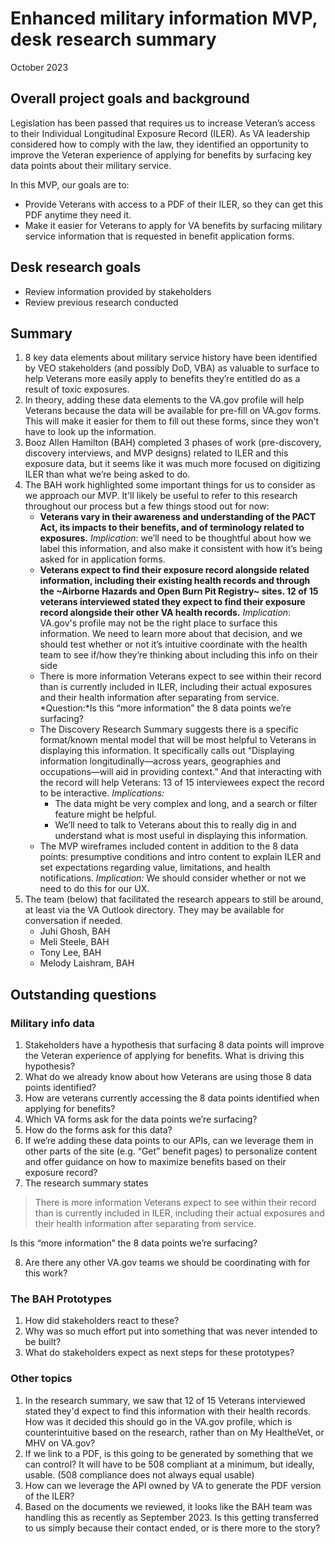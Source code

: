 # Enhanced military information MVP, desk research summary

October 2023

## Overall project goals and background
Legislation has been passed that requires us to increase Veteran’s access to their Individual Longitudinal Exposure Record \(ILER\). As VA leadership considered how to comply with the law, they identified an opportunity to improve the Veteran experience of applying for benefits by surfacing key data points about their military service.

In this MVP, our goals are to:
- Provide Veterans with access to a PDF of their ILER, so they can get this PDF anytime they need it.
- Make it easier for Veterans to apply for VA benefits by surfacing military service information that is requested in benefit application forms.

## Desk research goals
- Review information provided by stakeholders
- Review previous research conducted
## Summary

1. 8 key data elements about military service history have been identified by VEO stakeholders (and possibly DoD, VBA) as valuable to surface to help Veterans more easily apply to benefits they’re entitled do as a result of toxic exposures. 
2. In theory, adding these data elements to the VA.gov profile will help Veterans because the data will be available for pre-fill on VA.gov forms. This will make it easier for them to fill out these forms, since they won't have to look up the information.
3. Booz Allen Hamilton (BAH) completed 3 phases of work (pre-discovery, discovery interviews, and MVP designs) related to ILER and this exposure data, but it seems like it was much more focused on digitizing ILER than what we’re being asked to do.  
4. The BAH work highlighted some important things for us to consider as we approach our MVP.  It'll likely be useful to refer to this research throughout our process but a few things stood out for now:
   - **Veterans vary in their awareness and understanding of the PACT Act, its impacts to their benefits, and of terminology related to exposures.**
     *Implication*: we’ll need to be thoughtful about how we label this information, and also make it consistent with how it’s being asked for in application forms.
   - **Veterans expect to find their exposure record alongside related information, including their existing health records and through the ~Airborne Hazards and Open Burn Pit Registry~ sites. 12 of 15 veterans interviewed stated they expect to find their exposure record alongside their other VA health records.** 
     *Implication*: VA.gov's profile may not be the right place to surface this information. We need to learn more about that decision, and we should test whether or not it’s intuitive  coordinate with the health team to see if/how they’re thinking about including this info on their side
   - There is more information Veterans expect to see within their record than is currently included in ILER, including their actual exposures and their health information after separating from service.
     *Question:*Is this “more information” the 8 data points we’re surfacing?
   - The Discovery Research Summary suggests there is a specific format/known mental model that will be most helpful to Veterans in displaying this information. It specifically calls out “Displaying information longitudinally—across years, geographies and occupations—will aid in providing context.” And that interacting with the record will help Veterans: 13 of 15 interviewees expect the record to be interactive.
     *Implications:*
     - The data might be very complex and long, and a search or filter feature might be helpful.
     - We’ll need to talk to Veterans about this to really dig in and understand what is most useful in displaying this information.	
   - The MVP wireframes included content in addition to the 8 data points: presumptive conditions and intro content to explain ILER and set expectations regarding value, limitations, and health notifications. 
     *Implication:* We should consider whether or not we need to do this for our UX.
5. The team (below) that facilitated the research appears to still be around, at least via the VA Outlook directory. They may be available for conversation if needed.
   - Juhi Ghosh, BAH 
   - Meli Steele, BAH 
   - Tony Lee, BAH 
   - Melody Laishram, BAH

## Outstanding questions

### Military info data
1. Stakeholders have a hypothesis that surfacing 8 data points will improve the Veteran experience of applying for benefits. What is driving this hypothesis?
2. What do we already know about how Veterans are using those 8 data points identified?
3. How are veterans currently accessing the 8 data points identified when applying for benefits?
4. Which VA forms ask for the data points we’re surfacing? 
5. How do the forms ask for this data? 
6. If we’re adding these data points to our APIs, can we leverage them in other parts of the site (e.g. “Get” benefit pages) to personalize content and offer guidance on how to maximize benefits based on their exposure record?
7. The research summary states
> There is more information Veterans expect to see within their record than is currently included in ILER, including their actual exposures and their health information after separating from service. 
> 
Is this “more information” the 8 data points we’re surfacing?

8. Are there any other VA.gov teams we should be coordinating with for this work?

### The BAH Prototypes
1. How did stakeholders react to these?
2. Why was so much effort put into something that was never intended to be built?
3. What do stakeholders expect as next steps for these prototypes?

### Other topics
1. In the research summary, we saw that 12 of 15 Veterans interviewed stated they'd expect to find this information with their health records. How was it decided this should go in the VA.gov profile, which is counterintuitive based on the research, rather than on My HealtheVet, or MHV on VA.gov?
2. If we link to a PDF, is this going to be generated by something that we can control? It will have to be 508 compliant at a minimum, but ideally, usable. (508 compliance does not always equal usable)
3. How can we leverage the API owned by VA to generate the PDF version of the ILER?
4. Based on the documents we reviewed, it looks like the BAH team was handling this as recently as September 2023. Is this getting transferred to us simply because their contact ended, or is there more to the story?
